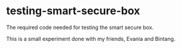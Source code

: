 # testing-smart-secure-box

The required code needed for testing the smart secure box.

This is a small experiment done with my friends, Evania and Bintang.
